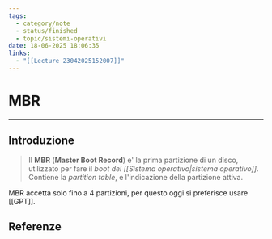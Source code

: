 ```yaml
---
tags:
  - category/note
  - status/finished
  - topic/sistemi-operativi
date: 18-06-2025 18:06:35
links:
  - "[[Lecture 23042025152007]]"
---
```

# MBR
---
## Introduzione
> Il **MBR** (**Master Boot Record**) e' la prima partizione di un disco, utilizzato per fare il _boot del [[Sistema operativo|sistema operativo]]_. Contiene la _partition table_, e l'indicazione della partizione attiva.

MBR accetta solo fino a 4 partizioni, per questo oggi si preferisce usare [[GPT]].

## Referenze